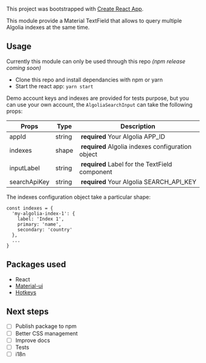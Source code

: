 This project was bootstrapped with [Create React App](https://github.com/facebookincubator/create-react-app).

This module provide a Material TextField that allows to query multiple Algolia indexes at the same time.

## Usage
Currently this module can only be used through this repo *(npm release coming soon)*

- Clone this repo and install dependancies with npm or yarn
- Start the react app: `yarn start`

Demo account keys and indexes are provided for tests purpose, but you can use your own account, the `AlgoliaSearchInput` can take the following props:

 | Props |  Type | Description |
| -------------- | ------ | --------------- |
| appId | string | **required** Your Algolia APP_ID |
| indexes | shape | **required** Algolia indexes configuration object  |
| inputLabel | string | **required** Label for the TextField component |
| searchApiKey | string | **required** Your Algolia SEARCH_API_KEY |

The indexes configuration object take a particular shape:
  ```
  const indexes = {
    'my-algolia-index-1': {
      label: 'Index 1',
      primary: 'name',
      secondary: 'country'
    },
    ...
  }
  ```
## Packages used
- React
- [Material-ui](https://github.com/mui-org/material-ui)
- [Hotkeys](https://github.com/jaywcjlove/hotkeys)  
 
 ## Next steps
- [ ] Publish package to npm
- [ ] Better CSS management
- [ ] Improve docs
- [ ] Tests
- [ ] i18n 
